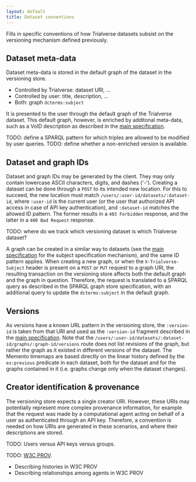 ```yaml
---
layout: default
title: Dataset conventions
---
```


Fills in specific conventions of how Trialverse datasets subsist on the versioning mechanism defined previously.

Dataset meta-data
-----------------

Dataset meta-data is stored in the default graph of the dataset in the versioning store.

 - Controlled by Trialverse: dataset URI, ...
 - Controlled by user: title, description, ...
 - Both: graph `dcterms:subject`

It is presented to the user through the default graph of the Trialverse dataset.
This default graph, however, is enriched by additonal meta-data, such as a VoID description as described in the [main specification](index.html).

TODO: define a SPARQL pattern for which triples are allowed to be modified by user queries.
TODO: define whether a non-enriched version is available.

Dataset and graph IDs
---------------------

Dataset and graph IDs may be generated by the client.
They may only contain lowercase ASCII characters, digits, and dashes ('-').
Creating a dataset can be done through a `POST` to its intended new location.
For this to succeed, the new location must match `/users/:user-id/datasets/:dataset-id`, where `:user-id` is the current user (or the user that authorized API access in case of API key authentication), and `:dataset-id` matches the allowed ID pattern.
The former results in a `403 Forbidden` response, and the latter in a `400 Bad Request` response.

TODO: where do we track which versioning dataset is which Trialverse dataset?

A graph can be created in a similar way to datasets (see the [main specification](index.html) for the subject specification mechanism), and the same ID pattern applies.
When creating a new graph, or when the `X-Trialverse-Subject` header is present on a `POST` or `PUT` request to a graph URI, the resulting transaction on the versioning store affects both the default graph and the graph in question.
Therefore, the request is translated to a SPARQL query as described in the SPARQL graph store specification, with an additional query to update the `dcterms:subject` in the default graph.

Versions
--------

As versions have a known URL pattern in the versioning store, the `:version-id` is taken from that URI and used as the `:version-id` fragment described in the [main specification](index.html).
Note that the `/users/:user-id/datasets/:dataset-id/graphs/:graph-id/versions` route does not list revisions of the graph, but rather the graph as it existed in different versions of the dataset.
The Memento timemaps are based directly on the linear history defined by the `es:previous` predicate in each dataset, both for the dataset and for the graphs contained in it (i.e. graphs change only when the dataset changes).

Creator identification & provenance
-----------------------------------

The versioning store expects a single creator URI.
However, these URIs may potentially represent more complex provenance information, for example that the request was made by a computational agent acting on behalf of a user as authenticated through an API key.
Therefore, a convention is needed on how URIs are generated in these scenarios, and where their descriptions are stored.

TODO: Users versus API keys versus groups.

TODO: [W3C PROV](http://www.w3.org/TR/2013/NOTE-prov-primer-20130430/).

 - Describing histories in W3C PROV
 - Describing relationships among agents in W3C PROV
